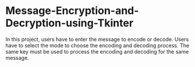 # Message-Encryption-and-Decryption-using-Tkinter
In this project, users have to enter the message to encode or decode. Users have to select the mode to choose the encoding and decoding process. The same key must be used to process the encoding and decoding for the same message.

